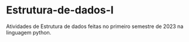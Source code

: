 # Estrutura-de-dados-I
 Atividades de Estrutura de dados feitas no primeiro semestre de 2023 na linguagem python.
